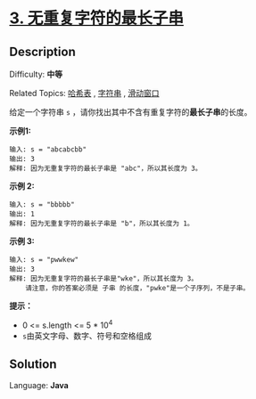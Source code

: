 # [3. 无重复字符的最长子串](https://leetcode.cn/problems/longest-substring-without-repeating-characters/)

## Description

Difficulty: **中等**

Related Topics: [哈希表](https://leetcode.cn/tag/hash-table/)
, [字符串](https://leetcode.cn/tag/string/)
, [滑动窗口](https://leetcode.cn/tag/sliding-window/)

给定一个字符串 `s` ，请你找出其中不含有重复字符的**最长子串**的长度。

**示例1:**

```
输入: s = "abcabcbb"
输出: 3 
解释: 因为无重复字符的最长子串是 "abc"，所以其长度为 3。
```

**示例 2:**

```
输入: s = "bbbbb"
输出: 1
解释: 因为无重复字符的最长子串是 "b"，所以其长度为 1。
```

**示例 3:**

```
输入: s = "pwwkew"
输出: 3
解释: 因为无重复字符的最长子串是"wke"，所以其长度为 3。
    请注意，你的答案必须是 子串 的长度，"pwke"是一个子序列，不是子串。
```

**提示：**

* 0 <= s.length <= 5 * 10<sup>4</sup>
* `s`由英文字母、数字、符号和空格组成

## Solution

Language: **Java**

```java

```